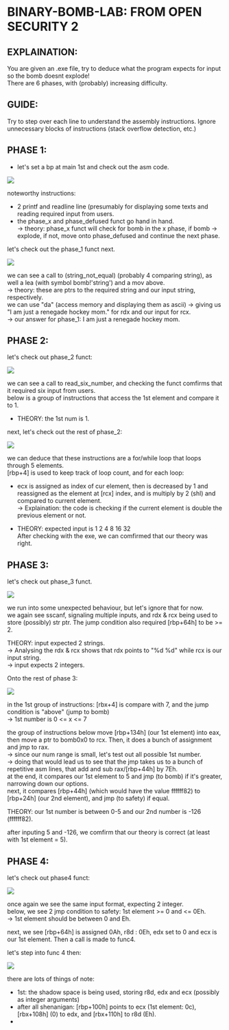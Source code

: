# BINARY-BOMB-LAB: FROM OPEN SECURITY 2
## EXPLAINATION:
You are given an .exe file, try to deduce what the program expects for input so the bomb doesnt explode! <br/>
There are 6 phases, with (probably) increasing difficulty.<br/>

## GUIDE:
Try to step over each line to understand the assembly instructions.
Ignore unnecessary blocks of instructions (stack overflow detection, etc.)

## PHASE 1:
- let's set a bp at main 1st and check out the asm code. <br/>
<p>
    <img src="main_funct.png"/>
</p>

noteworthy instructions:
+ 2 printf and readline line (presumably for displaying some texts and reading required input from users. <br/>
+ the phase_x and phase_defused funct go hand in hand. <br/>
-> theory: phase_x funct will check for bomb in the x phase, if bomb -> explode, if not, move onto phase_defused and continue the next phase. <br/>

let's check out the phase_1 funct next. <br/>
<p>
    <img src="phase1_funct.png"/>
</p>

we can see a call to (string_not_equal) (probably 4 comparing string), as well a lea (with symbol bomb!'string') and a mov above. <br/>
-> theory: these are ptrs to the required string and our input string, respectively. <br/>
we can use "da" (access memory and displaying them as ascii) -> giving us "I am just a renegade hockey mom." for rdx and our input for rcx. <br/>
-> our answer for phase_1: I am just a renegade hockey mom.

## PHASE 2:
let's check out phase_2 funct:

<p>
    <img src="phase2_funct1.png"/>
</p>

we can see a call to read_six_number, and checking the funct comfirms that it required six input from users. <br/>
below is a group of instructions that access the 1st element and compare it to 1. <br/>

* THEORY: the 1st num is 1.

next, let's check out the rest of phase_2:

<p>
    <img src="phase2_funct2.png"/>
</p>

we can deduce that these instructions are a for/while loop that loops through 5 elements. <br/>
[rbp+4] is used to keep track of loop count, and for each loop:
- ecx is assigned as index of cur element, then is decreased by 1 and reassigned as the element at [rcx] index, and is multiply by 2 (shl) and compared to current element. <br/>
-> Explaination: the code is checking if the current element is double the previous element or not. <br/>

* THEORY: expected input is 1 2 4 8 16 32 <br/>
After checking with the exe, we can comfirmed that our theory was right.

## PHASE 3:
let's check out phase_3 funct.

<p>
    <img src="phase3_funct1.png"/>
</p>

we run into some unexpected behaviour, but let's ignore that for now. <br/>
we again see sscanf, signaling multiple inputs, and rdx & rcx being used to store (possibly) str ptr. The jump condition also required [rbp+64h] to be >= 2. <br/>

THEORY: input expected 2 strings. <br/>
-> Analysing the rdx & rcx shows that rdx points to "%d %d" while rcx is our input string. <br/>
-> input expects 2 integers.

Onto the rest of phase 3:
<p>
    <img src="phase3_funct2.png"/>
</p>

in the 1st group of instructions: [rbx+4] is compare with 7, and the jump condition is "above" (jump to bomb) <br/>
-> 1st number is 0 <= x <= 7

the group of instructions below move [rbp+134h] (our 1st element) into eax, then move a ptr to bomb0x0 to rcx. Then, it does a bunch of assignment and jmp to rax. <br/>
-> since our num range is small, let's test out all possible 1st number. <br/>
-> doing that would lead us to see that the jmp takes us to a bunch of repetitive asm lines, that add and sub rax/[rbp+44h] by 7Eh. <br/>
at the end, it compares our 1st element to 5 and jmp (to bomb) if it's greater, narrowing down our options. <br/>
next, it compares [rbp+44h] (which would have the value ffffff82) to [rbp+24h] (our 2nd element), and jmp (to safety) if equal.

THEORY: our 1st number is between 0-5 and our 2nd number is -126 (ffffff82).

after inputing 5 and -126, we comfirm that our theory is correct (at least with 1st element = 5).

## PHASE 4:

let's check out phase4 funct:

<p>
    <img src="phase4_funct1.png"/>
</p>

once again we see the same input format, expecting 2 integer. <br/>
below, we see 2 jmp condition to safety: 1st element >= 0 and <= 0Eh. <br/>
-> 1st element should be between 0 and Eh.

next, we see [rbp+64h] is assigned 0Ah, r8d : 0Eh, edx set to 0 and ecx is our 1st element. Then a call is made to func4.

let's step into func 4 then:


<p>
    <img src="phase4_func4-1.png"/>
</p>

there are lots of things of note:
- 1st: the shadow space is being used, storing r8d, edx and ecx (possibly as integer arguments) <br/>
- after all shenanigan: [rbp+100h] points to ecx (1st element: 0c), [rbx+108h] (0) to edx, and [rbx+110h] to r8d (Eh).
- 
